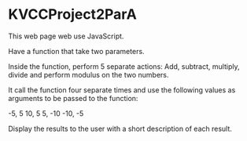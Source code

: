 # KVCCProject2ParA

This web page web use JavaScript. 

Have a function that  take two parameters.

Inside the function, perform 5 separate actions:
Add, subtract, multiply, divide and perform modulus on the two numbers.

It call the function four separate times and use the following values as arguments to be passed to the function:

-5, 5
10, 5
5, -10
-10, -5

Display the results to the user with a short description of each result.
